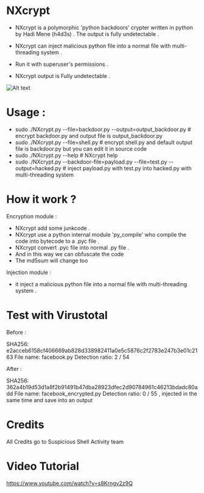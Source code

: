 # NXcrypt

- NXcrypt is a polymorphic 'python backdoors' crypter written in python by Hadi Mene (h4d3s) .
The output  is fully undetectable .

- NXcrypt can inject malicious python file into  a normal file with multi-threading system .

- Run it with superuser's permissions .
- NXcrypt output is Fully undetectable  .

 
![Alt text](https://i.imgur.com/paJzgHT.png "Backdooring module")

# Usage :

- sudo  ./NXcrypt.py --file=backdoor.py --output=output_backdoor.py # encrypt backdoor.py and output file is output_backdoor.py
- sudo ./NXcrypt.py --file=shell.py # encrypt shell.py and default output file  is backdoor.py but you can edit it in source code
 - sudo ./NXcrypt.py --help # NXcrypt help
 - sudo ./NXcrypt.py --backdoor-file=payload.py --file=test.py --output=hacked.py # inject payload.py with  test.py into hacked.py with multi-threading system
 # How it work ? 
 
 Encryption module :
 
 - NXcrypt add some junkcode .
 - NXcrypt use a python internal module 'py_compile' who compile the code into bytecode to a .pyc file .
 - NXcrypt convert .pyc file into normal .py file .
 - And in this way we can obfuscate the code
 - The md5sum will change too
 
Injection  module :

- it inject a malicious python file  into a normal file with multi-threading system .

 # Test with Virustotal
 
 Before :
 
SHA256:	e2acceb6158cf406669ab828d338982411a0e5c5876c2f2783e247b3e01c2163
File name:	facebook.py
Detection ratio:	2 / 54

After  :

SHA256:	362a4b19d53d1a8f2b91491b47dba28923dfec2d90784961c46213bdadc80add
File name:	facebook_encrypted.py
Detection ratio:	0 / 55
, injected in the same time and  save into an output 

# Credits

All Credits go to Suspicious Shell Activity team

# Video Tutorial

https://www.youtube.com/watch?v=s8Krngv2z9Q


 
 


 
